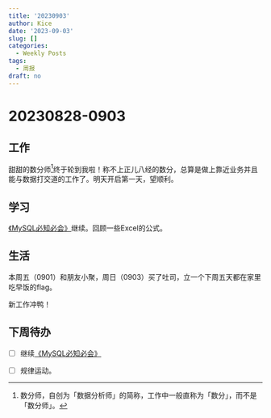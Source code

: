 ```yaml
---
title: '20230903'
author: Kice
date: '2023-09-03'
slug: []
categories:
  - Weekly Posts
tags:
  - 周报
draft: no
---
```


# 20230828-0903

## 工作

甜甜的数分师[^1]终于轮到我啦！称不上正儿八经的数分，总算是做上靠近业务并且能与数据打交道的工作了。明天开启第一天，望顺利。

## 学习

[《MySQL必知必会》](https://forta.com/books/0672327120/)继续。回顾一些Excel的公式。

## 生活

本周五（0901）和朋友小聚，周日（0903）买了吐司，立一个下周五天都在家里吃早饭的flag。

新工作冲鸭！

## 下周待办


- [ ] 继续[《MySQL必知必会》](https://forta.com/books/0672327120/)

- [ ] 规律运动。

[^1]: 数分师，自创为「数据分析师」的简称，工作中一般直称为「数分」，而不是「数分师」。
